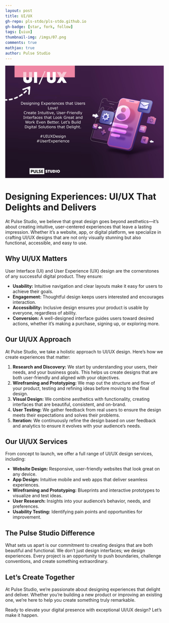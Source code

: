 ```yaml
---
layout: post
title: UI/UX
gh-repo: pls-stdo/pls-stdo.github.io
gh-badge: [star, fork, follow]
tags: [uiux]
thumbnail-img: /imgs/07.png
comments: true
mathjax: true
author: Pulse Studio
---
```


<img src="/imgs/07.png" width="850px">

# Designing Experiences: UI/UX That Delights and Delivers

At Pulse Studio, we believe that great design goes beyond aesthetics—it’s about creating intuitive, user-centered experiences that leave a lasting impression. Whether it’s a website, app, or digital platform, we specialize in crafting UI/UX designs that are not only visually stunning but also functional, accessible, and easy to use.

## Why UI/UX Matters

User Interface (UI) and User Experience (UX) design are the cornerstones of any successful digital product. They ensure:
- **Usability:** Intuitive navigation and clear layouts make it easy for users to achieve their goals.
- **Engagement:** Thoughtful design keeps users interested and encourages interaction.
- **Accessibility:** Inclusive design ensures your product is usable by everyone, regardless of ability.
- **Conversion:** A well-designed interface guides users toward desired actions, whether it’s making a purchase, signing up, or exploring more.

## Our UI/UX Approach

At Pulse Studio, we take a holistic approach to UI/UX design. Here’s how we create experiences that matter:

1. **Research and Discovery:** We start by understanding your users, their needs, and your business goals. This helps us create designs that are both user-friendly and aligned with your objectives.
2. **Wireframing and Prototyping:** We map out the structure and flow of your product, testing and refining ideas before moving to the final design.
3. **Visual Design:** We combine aesthetics with functionality, creating interfaces that are beautiful, consistent, and on-brand.
4. **User Testing:** We gather feedback from real users to ensure the design meets their expectations and solves their problems.
5. **Iteration:** We continuously refine the design based on user feedback and analytics to ensure it evolves with your audience’s needs.

## Our UI/UX Services

From concept to launch, we offer a full range of UI/UX design services, including:
- **Website Design:** Responsive, user-friendly websites that look great on any device.
- **App Design:** Intuitive mobile and web apps that deliver seamless experiences.
- **Wireframing and Prototyping:** Blueprints and interactive prototypes to visualize and test ideas.
- **User Research:** Insights into your audience’s behavior, needs, and preferences.
- **Usability Testing:** Identifying pain points and opportunities for improvement.

## The Pulse Studio Difference

What sets us apart is our commitment to creating designs that are both beautiful and functional. We don’t just design interfaces; we design experiences. Every project is an opportunity to push boundaries, challenge conventions, and create something extraordinary.

## Let’s Create Together

At Pulse Studio, we’re passionate about designing experiences that delight and deliver. Whether you’re building a new product or improving an existing one, we’re here to help you create something truly remarkable.

Ready to elevate your digital presence with exceptional UI/UX design? Let’s make it happen.
